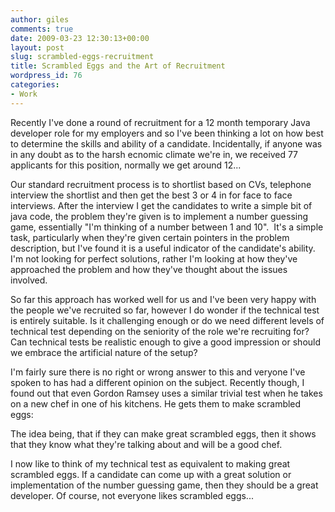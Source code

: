 ```yaml
---
author: giles
comments: true
date: 2009-03-23 12:30:13+00:00
layout: post
slug: scrambled-eggs-recruitment
title: Scrambled Eggs and the Art of Recruitment
wordpress_id: 76
categories:
- Work
---
```


Recently I've done a round of recruitment for a 12 month temporary Java developer role for my employers and so I've been thinking a lot on how best to determine the skills and ability of a candidate. Incidentally, if anyone was in any doubt as to the harsh ecnomic climate we're in, we received 77 applicants for this position, normally we get around 12...

Our standard recruitment process is to shortlist based on CVs, telephone interview the shortlist and then get the best 3 or 4 in for face to face interviews. After the interview I get the candidates to write a simple bit of java code, the problem they're given is to implement a number guessing game, essentially "I'm thinking of a number between 1 and 10".  It's a simple task, particularly when they're given certain pointers in the problem description, but I've found it is a useful indicator of the candidate's ability. I'm not looking for perfect solutions, rather I'm looking at how they've approached the problem and how they've thought about the issues involved.

So far this approach has worked well for us and I've been very happy with the people we've recruited so far, however I do wonder if the technical test is entirely suitable. Is it challenging enough or do we need different levels of technical test depending on the seniority of the role we're recruiting for? Can technical tests be realistic enough to give a good impression or should we embrace the artificial nature of the setup?

I'm fairly sure there is no right or wrong answer to this and veryone I've spoken to has had a different opinion on the subject. Recently though, I found out that even Gordon Ramsey uses a similar trivial test when he takes on a new chef in one of his kitchens. He gets them to make scrambled eggs:



The idea being, that if they can make great scrambled eggs, then it shows that they know what they're talking about and will be a good chef.

I now like to think of my technical test as equivalent to making great scrambled eggs. If a candidate can come up with a great solution or implementation of the number guessing game, then they should be a great developer. Of course, not everyone likes scrambled eggs...
